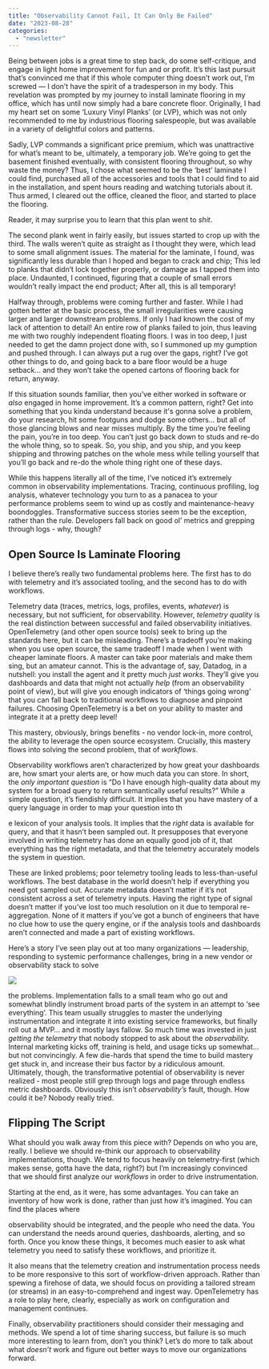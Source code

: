 ```yaml
---
title: "Observability Cannot Fail, It Can Only Be Failed"
date: "2023-08-28"
categories: 
  - "newsletter"
---
```


Being between jobs is a great time to step back, do some self-critique, and engage in light home improvement for fun and or profit. It’s this last pursuit that’s convinced me that if this whole computer thing doesn’t work out, I’m screwed — I don’t have the spirit of a tradesperson in my body. This revelation was prompted by my journey to install laminate flooring in my office, which has until now simply had a bare concrete floor. Originally, I had my heart set on some ‘Luxury Vinyl Planks’ (or LVP), which was not only recommended to me by industrious flooring salespeople, but was available in a variety of delightful colors and patterns.

Sadly, LVP commands a significant price premium, which was unattractive for what’s meant to be, ultimately, a temporary job. We’re going to get the basement finished eventually, with consistent flooring throughout, so why waste the money? Thus, I chose what seemed to be the ‘best’ laminate I could find, purchased all of the accessories and tools that I could find to aid in the installation, and spent hours reading and watching tutorials about it. Thus armed, I cleared out the office, cleaned the floor, and started to place the flooring.

Reader, it may surprise you to learn that this plan went to _shit_.

<!--more-->

The second plank went in fairly easily, but issues started to crop up with the third. The walls weren’t quite as straight as I thought they were, which lead to some small alignment issues. The material for the laminate, I found, was significantly less durable than I hoped and began to crack and chip; This led to planks that didn’t lock together properly, or damage as I tapped them into place. Undaunted, I continued, figuring that a couple of small errors wouldn’t really impact the end product; After all, this is all temporary!

Halfway through, problems were coming further and faster. While I had gotten better at the basic process, the small irregularities were causing larger and larger downstream problems. If only I had known the cost of my lack of attention to detail! An entire row of planks failed to join, thus leaving me with two roughly independent floating floors. I was in too deep, I just needed to get the damn project done with, so I summoned up my gumption and pushed through. I can always put a rug over the gaps, right? I’ve got other things to do, and going back to a bare floor would be a huge setback… and they won’t take the opened cartons of flooring back for return, anyway.

If this situation sounds familiar, then you’ve either worked in software or _also_ engaged in home improvement. It’s a common pattern, right? Get into something that you kinda understand because it's gonna solve a problem, do your research, hit some footguns and dodge some others… but all of those glancing blows and near misses multiply. By the time you’re feeling the pain, you’re in too deep. You can’t just go back down to studs and re-do the whole thing, so to speak. So, you ship, and you ship, and you keep shipping and throwing patches on the whole mess while telling yourself that you’ll go back and re-do the whole thing right one of these days.

While this happens literally all of the time, I’ve noticed it’s extremely common in observability implementations. Tracing, continuous profiling, log analysis, whatever technology you turn to as a panacea to your performance problems seem to wind up as costly and maintenance-heavy boondoggles. Transformative success stories seem to be the exception, rather than the rule. Developers fall back on good ol’ metrics and grepping through logs - why, though?

## Open Source Is Laminate Flooring

I believe there’s really two fundamental problems here. The first has to do with telemetry and it’s associated tooling, and the second has to do with workflows.

Telemetry data (traces, metrics, logs, profiles, events, _whatever_) is necessary, but not sufficient, for observability. However, _telemetry quality_ is the real distinction between successful and failed observability initiatives. OpenTelemetry (and other open source tools) seek to bring up the standards here, but it can be misleading. There’s a tradeoff you’re making when you use open source, the same tradeoff I made when I went with cheaper laminate floors. A master can take poor materials and make them sing, but an amateur cannot. This is the advantage of, say, Datadog, in a nutshell: you install the agent and it pretty much _just works_. They’ll give you dashboards and data that might not actually _help_ (from an observability point of view), but will give you enough indicators of ‘things going wrong’ that you can fall back to traditional workflows to diagnose and pinpoint failures. Choosing OpenTelemetry is a bet on your ability to master and integrate it at a pretty deep level!

This mastery, obviously, brings benefits - no vendor lock-in, more control, the ability to leverage the open source ecosystem. Crucially, this mastery flows into solving the second problem, that of _workflows_.

Observability workflows aren’t characterized by how great your dashboards are, how smart your alerts are, or how much data you can store. In short, the _only important question_ is “Do I have enough high-quality data about my system for a broad query to return semantically useful results?” While a simple question, it’s fiendishly difficult. It implies that you have mastery of a query language in order to map your question into th

e lexicon of your analysis tools. It implies that the _right_ data is available for query, and that it hasn’t been sampled out. It presupposes that everyone involved in writing telemetry has done an equally good job of it, that everything has the right metadata, and that the telemetry accurately models the system in question.

These are linked problems; poor telemetry tooling leads to less-than-useful workflows. The best database in the world doesn’t help if everything you need got sampled out. Accurate metadata doesn’t matter if it’s not consistent across a set of telemetry inputs. Having the right type of signal doesn’t matter if you’ve lost too much resolution on it due to temporal re-aggregation. None of it matters if you’ve got a bunch of engineers that have no clue how to use the query engine, or if the analysis tools and dashboards aren’t connected and made a part of existing workflows.

Here’s a story I’ve seen play out at too many organizations — leadership, responding to systemic performance challenges, bring in a new vendor or observability stack to solve

![](https://substackcdn.com/image/fetch/w_1456,c_limit,f_auto,q_auto:good,fl_progressive:steep/https%3A%2F%2Fsubstack-post-media.s3.amazonaws.com%2Fpublic%2Fimages%2F241e94be-3c02-4810-af22-e16f836d73a6_512x512)

the problems. Implementation falls to a small team who go out and somewhat blindly instrument broad parts of the system in an attempt to ‘see everything’. This team usually struggles to master the underlying instrumentation and integrate it into existing service frameworks, but finally roll out a MVP… and it mostly lays fallow. So much time was invested in just _getting the telemetry_ that nobody stopped to ask about the _observability._ Internal marketing kicks off, training is held, and usage ticks up somewhat… but not convincingly. A few die-hards that spend the time to build mastery get stuck in, and increase their bus factor by a ridiculous amount. Ultimately, though, the transformative potential of observability is never realized - most people still grep through logs and page through endless metric dashboards. Obviously this isn’t _observability’s_ fault, though. How could it be? Nobody really tried.

## Flipping The Script

What should you walk away from this piece with? Depends on who you are, really. I believe we should re-think our approach to observability implementations, though. We tend to focus heavily on telemetry-first (which makes sense, gotta have the data, right?) but I’m increasingly convinced that we should first analyze our _workflows_ in order to drive instrumentation.

Starting at the end, as it were, has some advantages. You can take an inventory of how work is done, rather than just how it’s imagined. You can find the places where

observability should be integrated, and the people who need the data. You can understand the needs around queries, dashboards, alerting, and so forth. Once you know these things, it becomes much easier to ask what telemetry you need to satisfy these workflows, and prioritize it.

It also means that the telemetry creation and instrumentation process needs to be more responsive to this sort of workflow-driven approach. Rather than spewing a firehose of data, we should focus on providing a tailored stream (or streams) in an easy-to-comprehend and ingest way. OpenTelemetry has a role to play here, clearly, especially as work on configuration and management continues.

Finally, observability practitioners should consider their messaging and methods. We spend a lot of time sharing success, but failure is so much more interesting to learn from, don’t you think? Let’s do more to talk about what _doesn’t_ work and figure out better ways to move our organizations forward.
